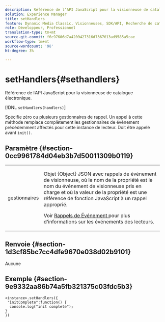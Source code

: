 ```yaml
---
description: Référence de l’API JavaScript pour la visionneuse de catalogue électronique.
solution: Experience Manager
title: setHandlers
feature: Dynamic Media Classic, Visionneuses, SDK/API, Recherche de catalogue électronique
role: Développeur, Professionnel
translation-type: tm+mt
source-git-commit: f6c97606d7a4209427316d7367013ad9585a5cae
workflow-type: tm+mt
source-wordcount: '98'
ht-degree: 3%

---
```



# setHandlers{#sethandlers}

Référence de l’API JavaScript pour la visionneuse de catalogue électronique.

[!DNL `setHandlers(handlers)`]

Spécifie zéro ou plusieurs gestionnaires de rappel. Un appel à cette méthode remplace complètement les gestionnaires de événement précédemment affectés pour cette instance de lecteur. Doit être appelé avant `init()`.

## Paramètre {#section-0cc9961784d04eb3b7d50011309b0119}

<table id="table_896DFF34A68A403DB93A6D597461A573"> 
 <tbody> 
  <tr> 
   <td colname="col1"> <p> <span class="codeph"> <span class="varname"> gestionnaires  </span> </span> </p> </td> 
   <td colname="col2"> <p> <span class="codeph"> Objet {Object}  </span> JSON avec rappels de événement de visionneuse, où le nom de la propriété est le nom du événement de visionneuse pris en charge et où la valeur de la propriété est une référence de fonction JavaScript à un rappel approprié. </p> <p>Voir <a href="../../../c-html5-s7-aem-asset-viewers/c-html5-20-ecatalog-viewer-about/c-html5-20-ecatalog-viewer-event-callbacks.md#concept-0bf5ff877043468db58ac62a92d002b6" format="dita" scope="local"> Rappels de Événement </a> pour plus d’informations sur les événements des lecteurs. </p> </td> 
  </tr> 
 </tbody> 
</table>

## Renvoie {#section-1d3cf85bc7cc4dfe9670e038d02b9101}

Aucune

## Exemple {#section-9e9332aa86b74a5fb321375c03fdc5b3}

```
<instance>.setHandlers({ 
 "initComplete":function() { 
  console.log("init complete"); 
} 
})
```

